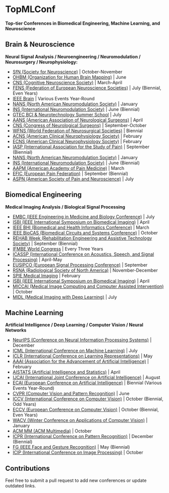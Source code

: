 # TopMLConf
**Top-tier Conferences in Biomedical Engineering, Machine Learning, and Neuroscience**

## Brain & Neuroscience
**Neural Signal Analysis / Neuroengineering / Neuromodulation / Neurosurgery / Neurophysiology:**

- [SfN (Society for Neuroscience)](https://www.sfn.org/) | October-November
- [OHBM (Organization for Human Brain Mapping)](https://www.humanbrainmapping.org/) | June
- [CNS (Cognitive Neuroscience Society)](https://www.cogneurosociety.org/) | March-April
- [FENS (Federation of European Neuroscience Societies)](https://www.fens.org/) | July (Biennial, Even Years)
- [IEEE Brain](https://brain.ieee.org/) | Various Events Year-Round
- [NANS (North American Neuromodulation Society)](https://conference.neuromodulation.org/) | January
- [INS (International Neuromodulation Society)](https://www.neuromodulation.com/) | June (Biennial)
- [GTEC BCI & Neurotechnology Summer School](https://www.gtec.at/) | July
- [AANS (American Association of Neurological Surgeons)](https://www.aans.org/) | April
- [CNS (Congress of Neurological Surgeons)](https://www.cns.org/) | September-October
- [WFNS (World Federation of Neurosurgical Societies)](https://www.wfns.org/) | Biennial
- [ACNS (American Clinical Neurophysiology Society)](https://www.acns.org/) | February
- [ECNS (American Clinical Neurophysiology Society)](https://www.acns.org/) | February
- [IASP (International Association for the Study of Pain)](https://www.iasp-pain.org/) | September (Biennial)
- [NANS (North American Neuromodulation Society)](https://conference.neuromodulation.org/) | January
- [INS (International Neuromodulation Society)](https://www.neuromodulation.com/) | June (Biennial)
- [AAPM (American Academy of Pain Medicine)](https://painmed.org/) | March
- [EFIC (European Pain Federation)](https://europeanpainfederation.eu/) | September (Biennial)
- [ASPN (American Society of Pain and Neuroscience)](https://aspnpain.com/) | July

## Biomedical Engineering
**Medical Imaging Analysis / Biological Signal Processing**

- [EMBC (IEEE Engineering in Medicine and Biology Conference)](https://embc.embs.org/) | July
- [ISBI (IEEE International Symposium on Biomedical Imaging)](https://www.biomedicalimaging.org/) | April
- [IEEE BHI (Biomedical and Health Informatics Conference)](https://bhi.embs.org/) | March
- [IEEE BioCAS (Biomedical Circuits and Systems Conference)](https://ieee-biocas.org/) | October
- [REHAB Week (Rehabilitation Engineering and Assistive Technology Society)](https://www.rehabweek.org/) | September (Biennial)
- [IFMBE World Congress](https://www.ifmbe.org/) | Every Three Years
- [ICASSP (International Conference on Acoustics, Speech, and Signal Processing)](https://ieeeicassp.org/) | April-May
- [EUSIPCO (European Signal Processing Conference)](https://eusipco2025.org/) | September
- [RSNA (Radiological Society of North America)](https://www.rsna.org/) | November-December
- [SPIE Medical Imaging](https://spie.org/conferences-and-exhibitions/medical-imaging) | February
- [ISBI (IEEE International Symposium on Biomedical Imaging)](https://www.biomedicalimaging.org/) | April
- [MICCAI (Medical Image Computing and Computer Assisted Intervention)](https://conferences.miccai.org/) | October
- [MIDL (Medical Imaging with Deep Learning)](https://midl.io/) | July

## Machine Learning
**Artificial Intelligence / Deep Learning / Computer Vision / Neural Networks**

- [NeurIPS (Conference on Neural Information Processing Systems)](https://nips.cc/) | December
- [ICML (International Conference on Machine Learning)](https://icml.cc/) | July
- [ICLR (International Conference on Learning Representations)](https://iclr.cc/) | May
- [AAAI (Association for the Advancement of Artificial Intelligence)](https://www.aaai.org/) | February
- [AISTATS (Artificial Intelligence and Statistics)](https://www.aistats.org/) | April
- [IJCAI (International Joint Conference on Artificial Intelligence)](https://www.ijcai.org/) | August
- [ECAI (European Conference on Artificial Intelligence)](https://ecai2025.org/) | Biennial (Various Events Year-Round)
- [CVPR (Computer Vision and Pattern Recognition)](https://cvpr.thecvf.com/) | June
- [ICCV (International Conference on Computer Vision)](https://iccv.thecvf.com/) | October (Biennial, Odd Years)
- [ECCV (European Conference on Computer Vision)](https://eccv.ecva.net/) | October (Biennial, Even Years)
- [WACV (Winter Conference on Applications of Computer Vision)](https://wacv.thecvf.com/) | January
- [ACM MM (ACM Multimedia)](https://www.acmmm.org/) | October
- [ICPR (International Conference on Pattern Recognition)](https://www.icpr.org/) | December (Biennial)
- [FG (IEEE Face and Gesture Recognition)](https://fg2025.ieee-biometrics.org/) | May (Biennial)
- [ICIP (International Conference on Image Processing)](https://2024.ieeeicip.org/) | October

## Contributions
Feel free to submit a pull request to add new conferences or update outdated links.
